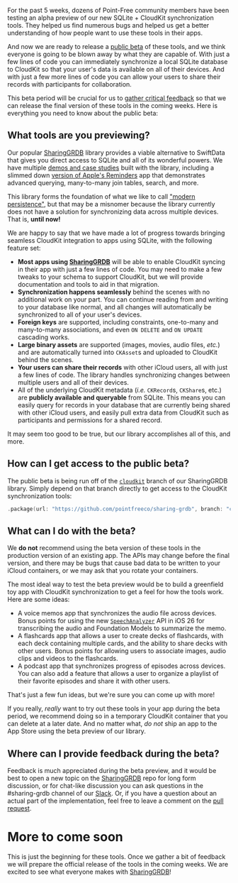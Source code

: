 For the past 5 weeks, dozens of Point-Free community members have been testing an alpha preview of
our new SQLite + CloudKit synchronization tools. They helped us find numerous bugs and helped
us get a better understanding of how people want to use these tools in their apps.

And now we are ready to release a [public beta] of these tools, and we think everyone is going to be
blown away by what they are capable of. With just a few lines of code you can immediately 
synchronize a local SQLite database to CloudKit so that your user's data is available on all of 
their devices. And with just a few more lines of code you can allow your users to share their
records with participants for collaboration.

[public beta]: https://github.com/pointfreeco/sharing-grdb/pull/112

This beta period will be crucial for us to [gather critical feedback] so that we can release
the final version of these tools in the coming weeks. Here is everything you need to know about the 
public beta:

[gather critical feedback]: https://github.com/pointfreeco/sharing-grdb/discussions/categories/cloudkit-preview

[SwiftData alternative]: http://github.com/pointfreeco/sharing-grdb
[live stream]: /episodes/ep329-point-free-live-a-vision-for-modern-persistence
[twitter tease]: https://x.com/pointfreeco/status/1925944881853174212

## What tools are you previewing?

Our popular [SharingGRDB] library provides a viable alternative to SwiftData that gives you 
direct access to SQLite and all of its wonderful powers. We have multiple [demos and case studies]
built with the library, including a slimmed down [version of Apple's Reminders] app that 
demonstrates advanced querying, many-to-many join tables, search, and more.

This library forms the foundation of what we like to call ["modern persistence"], but that may be
a misnomer because the library currently does not have a solution for synchronizing data across
multiple devices. That is, **until now!**

We are happy to say that we have made a lot of progress towards bringing seamless CloudKit 
integration to apps using SQLite, with the following feature set:

* **Most apps using [SharingGRDB]** will be able to enable CloudKit syncing 
in their app with just a few lines of code. You may need to make a few tweaks to your schema to 
support CloudKit, but we will provide documentation and tools to aid in that migration.
* **Synchronization happens seamlessly** behind the scenes with no additional work on your part.
You can continue reading from and writing to your database like normal, and all changes will 
automatically be synchronized to all of your user's devices.
* **Foreign keys** are supported, including constraints, one-to-many and many-to-many associations, 
and even `ON DELETE` and `ON UPDATE` cascading works.
* **Large binary assets** are supported (images, movies, audio files, _etc._) and are
automatically turned into `CKAsset`s and uploaded to CloudKit behind the scenes. 
* **Your users can share their records** with other iCloud users, all with just a few
lines of code. The library handles synchronizing changes between multiple users and all 
of their devices.
* All of the underlying CloudKit metadata (_i.e._ `CKRecord`s, `CKShare`s, etc.) are
**publicly available and queryable** from SQLite. This means you can easily query for records in
your database that are currently being shared with other iCloud users, and easily pull extra data
from CloudKit such as participants and permissions for a shared record.

It may seem too good to be true, but our library accomplishes all of this, and more.

[GRDB]: http://github.com/groue/grdb.swift
["modern persistence"]: /collections/modern-persistence
[version of Apple's Reminders]: https://github.com/pointfreeco/sharing-grdb/tree/main/Examples/Reminders
[demos and case studies]: https://github.com/pointfreeco/sharing-grdb/tree/main/Examples
[SharingGRDB]: http://github.com/pointfreeco/sharing-grdb

## How can I get access to the public beta?

The public beta is being run off of the [`cloudkit`] branch of our SharingGRDB library. Simply
depend on that branch directly to get access to the CloudKit synchronization tools: 

```swift
.package(url: "https://github.com/pointfreeco/sharing-grdb", branch: "cloudkit"),
```

[`cloudkit`]: https://github.com/pointfreeco/sharing-grdb/tree/cloudkit

## What can I do with the beta?

We **do not** recommend using the beta version of these tools in the production version of an
existing app. The APIs may change before the final version, and there may be bugs that cause bad 
data to be written to your iCloud containers, or we may ask that you rotate your containers.

The most ideal way to test the beta preview would be to build a greenfield toy app with CloudKit
synchronization to get a feel for how the tools work. Here are some ideas:

* A voice memos app that synchronizes the audio file across devices. Bonus points for using the 
new [`SpeechAnalyzer`] API in iOS 26 for transcribing the audio and Foundation Models to 
summarize the memo.
* A flashcards app that allows a user to create decks of flashcards, with each deck containing 
multiple cards, and the ability to share decks with other users. Bonus points for allowing users
to associate images, audio clips and videos to the flashcards.
* A podcast app that synchronizes progress of episodes across devices. You can also add a feature
that allows a user to organize a playlist of their favorite episodes and share it with other 
users.

That's just a few fun ideas, but we're sure you can come up with more!

If you really, _really_ want to try out these tools in your app during the beta period, we 
recommend doing so in a temporary CloudKit container that you can delete at a later date. And no
matter what, _do not_ ship an app to the App Store using the beta preview of our library.

[`SpeechAnalyzer`]: https://developer.apple.com/documentation/speech/speechanalyzer

## Where can I provide feedback during the beta?

Feedback is much appreciated during the beta preview, and it would be best to open a new topic
on the [SharingGRDB][SharingGRDB discussions] repo for long form discussion, or for chat-like 
discussion you can ask questions in the #sharing-grdb channel of our [Slack]. Or, if you have
a question about an actual part of the implementation, feel free to leave a comment on the 
[pull request]. 

[pull request]: https://github.com/pointfreeco/sharing-grdb/pull/112

[SharingGRDB discussions]: http://github.com/pointfreeco/sharing-grdb/discussions
[Slack]: http://pointfree.co/slack-invite

# More to come soon

This is just the beginning for these tools. Once we gather a bit of feedback we will prepare the 
official release of the tools in the coming weeks. We are excited to see what everyone makes with 
[SharingGRDB]!
